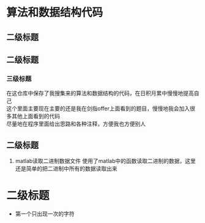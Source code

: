 # 算法和数据结构代码 
## 二级标题
## 二级标题
### 三级标题
  在这仓库中保存了我搜集来的算法和数据结构的代码，在日积月累中慢慢地提高自己<br>
  这个里面主要现在主要的还是我在剑指offer上面看到的题目，慢慢地我会加入很多其他上面看到的代码<br>
  尽量地在程序里面给出思路和各种注释，方便我也方便别人<br>
## 二级标题
1. matlab读取二进制数据文件
  使用了matlab中的函数读取二进制的数据，这里还是简单的把二进制中所有的数据读取出来<br>
# 二级标题
* 第一个只出现一次的字符<br>

